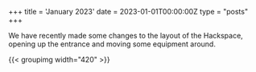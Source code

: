 +++
title = 'January 2023'
date = 2023-01-01T00:00:00Z
type = "posts"
+++

We have recently made some changes to the layout of the Hackspace, opening up the entrance and moving some equipment
around.

{{< groupimg width="420" >}}
